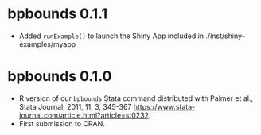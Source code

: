 # bpbounds 0.1.1

* Added `runExample()` to launch the Shiny App included in ./inst/shiny-examples/myapp

# bpbounds 0.1.0

* R version of our `bpbounds` Stata command distributed with Palmer et al., Stata Journal, 2011, 11, 3, 345-367 <https://www.stata-journal.com/article.html?article=st0232>.
* First submission to CRAN.